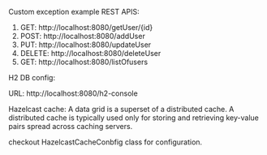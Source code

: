 Custom exception example
REST APIS: 
1. GET: http://localhost:8080/getUser/{id}
2. POST: http://localhost:8080/addUser
3. PUT: http://localhost:8080/updateUser
4. DELETE: http://localhost:8080/deleteUser
5. GET: http://localhost:8080/listOfusers

H2 DB config:

URL: http://localhost:8080/h2-console

Hazelcast cache: A data grid is a superset of a distributed cache. A distributed cache is typically used only for storing and retrieving key-value pairs spread across caching servers.

checkout HazelcastCacheConbfig class for configuration.
